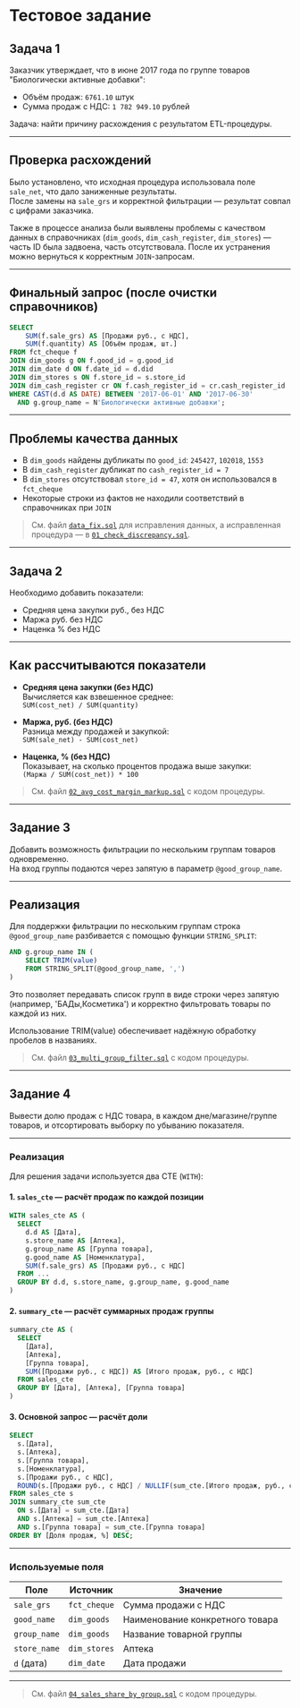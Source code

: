 # Тестовое задание

## Задача 1

Заказчик утверждает, что в июне 2017 года по группе товаров "Биологически активные добавки":

- Объём продаж: `6761.10` штук  
- Сумма продаж с НДС: `1 782 949.10` рублей

Задача: найти причину расхождения с результатом ETL-процедуры.

---

## Проверка расхождений

Было установлено, что исходная процедура использовала поле `sale_net`, что дало заниженные результаты.  
После замены на `sale_grs` и корректной фильтрации — результат совпал с цифрами заказчика.

Также в процессе анализа были выявлены проблемы с качеством данных в справочниках (`dim_goods`, `dim_cash_register`, `dim_stores`) — часть ID была задвоена, часть отсутствовала. После их устранения можно вернуться к корректным `JOIN`-запросам.

---

## Финальный запрос (после очистки справочников)

```sql
SELECT 
    SUM(f.sale_grs) AS [Продажи руб., с НДС],
    SUM(f.quantity) AS [Объём продаж, шт.]
FROM fct_cheque f
JOIN dim_goods g ON f.good_id = g.good_id
JOIN dim_date d ON f.date_id = d.did
JOIN dim_stores s ON f.store_id = s.store_id
JOIN dim_cash_register cr ON f.cash_register_id = cr.cash_register_id
WHERE CAST(d.d AS DATE) BETWEEN '2017-06-01' AND '2017-06-30'
  AND g.group_name = N'Биологически активные добавки';
```

---

## Проблемы качества данных

- В `dim_goods` найдены дубликаты по `good_id`: `245427`, `102018`, `1553`
- В `dim_cash_register` дубликат по `cash_register_id = 7`
- В `dim_stores` отсутствовал `store_id = 47`, хотя он использовался в `fct_cheque`
- Некоторые строки из фактов не находили соответствий в справочниках при `JOIN`

> См. файл [`data_fix.sql`](data_fix.sql) для исправления данных, а исправленная процедура — в [`01_check_discrepancy.sql`](01_check_discrepancy.sql).

---

## Задача 2

Необходимо добавить показатели:
- Средняя цена закупки руб., без НДС
- Маржа руб. без НДС
- Наценка % без НДС

---

## Как рассчитываются показатели

- **Средняя цена закупки (без НДС)**  
  Вычисляется как взвешенное среднее:  
  `SUM(cost_net) / SUM(quantity)`

- **Маржа, руб. (без НДС)**  
  Разница между продажей и закупкой:  
  `SUM(sale_net) - SUM(cost_net)`

- **Наценка, % (без НДС)**  
  Показывает, на сколько процентов продажа выше закупки:  
  `(Маржа / SUM(cost_net)) * 100`


> См. файл [`02_avg_cost_margin_markup.sql`](02_avg_cost_margin_markup.sql) с кодом процедуры.

---

## Задание 3

Добавить возможность фильтрации по нескольким группам товаров одновременно.  
На вход группы подаются через запятую в параметр `@good_group_name`.

---

## Реализация

Для поддержки фильтрации по нескольким группам строка `@good_group_name` разбивается с помощью функции `STRING_SPLIT`:

```sql
AND g.group_name IN (
    SELECT TRIM(value)
    FROM STRING_SPLIT(@good_group_name, ',')
)
```

Это позволяет передавать список групп в виде строки через запятую (например, 'БАДы,Косметика') и корректно фильтровать товары по каждой из них.

Использование TRIM(value) обеспечивает надёжную обработку пробелов в названиях.

> См. файл [`03_multi_group_filter.sql`](03_multi_group_filter.sql) с кодом процедуры.

---

## Задание 4

Вывести долю продаж с НДС товара, в каждом дне/магазине/группе товаров, и отсортировать выборку по убыванию показателя.

---

### Реализация

Для решения задачи используется два CTE (`WITH`):

#### 1. `sales_cte` — расчёт продаж по каждой позиции

```sql
WITH sales_cte AS (
  SELECT 
    d.d AS [Дата],
    s.store_name AS [Аптека],
    g.group_name AS [Группа товара],
    g.good_name AS [Номенклатура],
    SUM(f.sale_grs) AS [Продажи руб., с НДС]
  FROM ...
  GROUP BY d.d, s.store_name, g.group_name, g.good_name
)
```

#### 2. `summary_cte` — расчёт суммарных продаж группы

```sql
summary_cte AS (
  SELECT 
    [Дата],
    [Аптека],
    [Группа товара],
    SUM([Продажи руб., с НДС]) AS [Итого продаж, руб., с НДС]
  FROM sales_cte
  GROUP BY [Дата], [Аптека], [Группа товара]
)
```

#### 3. Основной запрос — расчёт доли

```sql
SELECT 
  s.[Дата],
  s.[Аптека],
  s.[Группа товара],
  s.[Номенклатура],
  s.[Продажи руб., с НДС],
  ROUND(s.[Продажи руб., с НДС] / NULLIF(sum_cte.[Итого продаж, руб., с НДС], 0) * 100, 2) AS [Доля продаж, %]
FROM sales_cte s
JOIN summary_cte sum_cte 
  ON s.[Дата] = sum_cte.[Дата]
  AND s.[Аптека] = sum_cte.[Аптека]
  AND s.[Группа товара] = sum_cte.[Группа товара]
ORDER BY [Доля продаж, %] DESC;
```

---

### Используемые поля

| Поле         | Источник     | Значение                              |
|--------------|--------------|---------------------------------------|
| `sale_grs`   | `fct_cheque` | Сумма продажи с НДС                   |
| `good_name`  | `dim_goods`  | Наименование конкретного товара       |
| `group_name` | `dim_goods`  | Название товарной группы              |
| `store_name` | `dim_stores` | Аптека                                |
| `d` (дата)   | `dim_date`   | Дата продажи                          |

---
> См. файл [`04_sales_share_by_group.sql`](04_sales_share_by_group.sql) с кодом процедуры.
